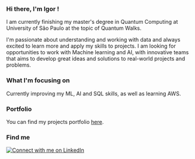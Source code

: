 ### Hi there, I'm Igor !

I am currently finishing my master's degree in Quantum Computing at University of São Paulo at the topic of Quantum Walks. 

I'm passionate about understanding and working with data and always excited to learn more and apply my skills to projects. I am looking for opportunities to work with Machine learning and AI, with innovative teams that aims to develop great ideas and solutions to real-world projects and problems.

### What I'm focusing on

Currently improving my ML, AI and SQL skills, as well as learning AWS.

### Portfolio
You can find my projects portfolio [here](https://github.com/igorcruz91/igor_portfolio).

### Find me
[![Connect with me on LinkedIn](https://img.shields.io/badge/-Connect%20with%20me%20on%20LinkedIn-blue?style=flat-square&logo=Linkedin&logoColor=white&link=https://www.linkedin.com/in/charles-cheng-4b2020186/)](https://www.linkedin.com/in/igorcruz91/)
